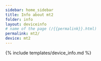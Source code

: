 ```yaml
---
sidebar: home_sidebar
title: Info about mt2
folder: info
layout: deviceinfo
# name of the page (/{{permalink}}.html)
permalink: mt2/
device: mt2
---
```

{% include templates/device_info.md %}
